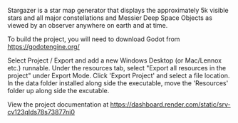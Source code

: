 Stargazer is a star map generator that displays the approximately 5k visible stars and all major constellations and Messier Deep Space Objects as viewed by an observer anywhere on earth and at time. 

To build the project, you will need to download Godot from https://godotengine.org/ 

Select Project / Export and add a new Windows Desktop (or Mac/Lennox etc.) runnable.
Under the resources tab, select "Export all resources in the project" under Export Mode.
Click 'Export Project' and select a file location.
In the data folder installed along side the executable, move the 'Resources' folder up along side the excutable. 

View the project documentation at https://dashboard.render.com/static/srv-cv123qlds78s73877ni0



